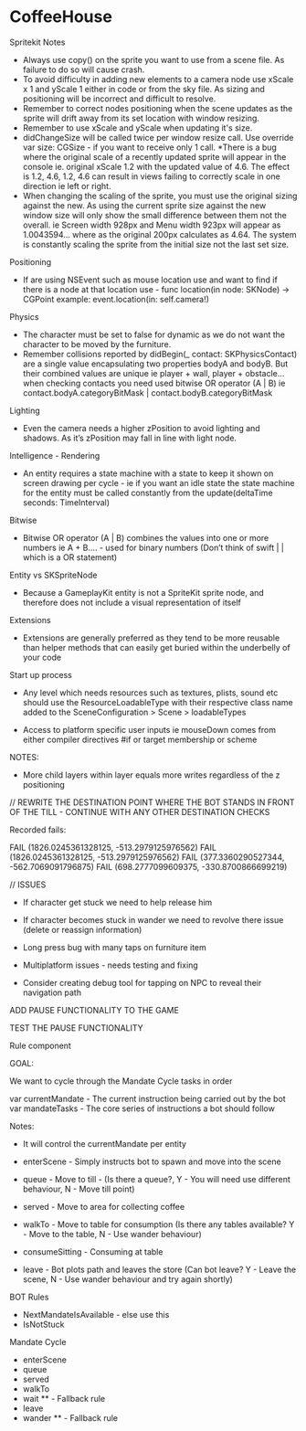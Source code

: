 #  CoffeeHouse 


Spritekit Notes

* Always use copy() on the sprite you want to use from a scene file. As failure to do so will cause crash.
* To avoid difficulty in adding new elements to a camera node use xScale x 1 and yScale 1 either in code or from the sky file. As sizing and positioning will be incorrect and difficult to resolve.
* Remember to correct nodes positioning when the scene updates as the sprite will drift away from its set location with window resizing.
* Remember to use xScale and yScale when updating it's size.
* didChangeSize will be called twice per window resize call. Use override var size: CGSize - if you want to receive only 1 call. *There is a bug where the original scale of a recently updated sprite will appear in the console ie. original xScale 1.2 with the updated value of 4.6. The effect is 1.2, 4.6, 1.2, 4.6 can result in views failing to correctly scale in one direction ie left or right.
* When changing the scaling of the sprite, you must use the original sizing against the new. As using the current sprite size against the new window size will only show the small difference between them not the overall. ie Screen width 928px and Menu width 923px will appear as 1.0043594… where as the original 200px calculates as 4.64. The system is constantly scaling the sprite from the initial size not the last set size.

Positioning
* If are using NSEvent such as mouse location use and want to find if there is a node at that location use - func location(in node: SKNode) -> CGPoint example: event.location(in: self.camera!)

Physics 

* The character must be set to false for dynamic as we do not want the character to be moved by the furniture.
* Remember collisions reported by didBegin(_ contact: SKPhysicsContact) are a single value encapsulating two properties bodyA and bodyB. But their combined values are unique ie player + wall, player + obstacle… when checking contacts you need used bitwise OR operator (A | B) ie contact.bodyA.categoryBitMask | contact.bodyB.categoryBitMask

Lighting

* Even the camera needs a higher zPosition to avoid lighting and shadows. As it’s zPosition may fall in line with light node.

Intelligence - Rendering

* An entity requires a state machine with a state to keep it shown on screen drawing per cycle - ie if you want an idle state the state machine for the entity must be called constantly from the update(deltaTime seconds: TimeInterval)

Bitwise 

* Bitwise OR operator (A | B) combines the values into one or more numbers ie A + B.... - used for binary numbers (Don’t think of swift | | which is a OR statement)

Entity vs SKSpriteNode

* Because a GameplayKit entity is not a SpriteKit sprite node, and therefore does not include a visual representation of itself 

Extensions

* Extensions are generally preferred as they tend to be more reusable than helper methods that can easily get buried within the underbelly of your code 


Start up process

- Any level which needs resources such as textures, plists, sound etc should use the ResourceLoadableType with their respective class name added to the SceneConfiguration > Scene > loadableTypes 

- Access to platform specific user inputs ie mouseDown comes from either compiler directives #if or target membership or scheme

NOTES:

- More child layers within layer equals more writes regardless of the z positioning

// REWRITE THE DESTINATION POINT WHERE THE BOT STANDS IN FRONT OF THE TILL - CONTINUE WITH ANY OTHER DESTINATION CHECKS

Recorded fails:

FAIL (1826.0245361328125, -513.2979125976562)
FAIL (1826.0245361328125, -513.2979125976562)
FAIL (377.3360290527344, -562.7069091796875)
FAIL (698.2777099609375, -330.8700866699219)

// ISSUES
- If character get stuck we need to help release him
- If character becomes stuck in wander we need to revolve there issue (delete or reassign information)
- Long press bug with many taps on furniture item
- Multiplatform issues - needs testing and fixing

- Consider creating debug tool for tapping on NPC to reveal their navigation path

ADD PAUSE FUNCTIONALITY TO THE GAME

TEST THE PAUSE FUNCTIONALITY
  
     
Rule component

GOAL:

We want to cycle through the Mandate Cycle tasks in order
 
var currentMandate - The current instruction being carried out by the bot
var mandateTasks - The core series of instructions a bot should follow

Notes:

- It will control the currentMandate per entity

- enterScene - Simply instructs bot to spawn and move into the scene
- queue - Move to till - (Is there a queue?, Y - You will need use different behaviour, N - Move till point)
- served - Move to area for collecting coffee
- walkTo - Move to table for consumption (Is there any tables available? Y - Move to the table, N - Use wander behaviour)
- consumeSitting - Consuming at table
- leave - Bot plots path and leaves the store (Can bot leave? Y - Leave the scene, N - Use wander behaviour and try again shortly)

BOT Rules

- NextMandateIsAvailable - else use this
- IsNotStuck


Mandate Cycle
- enterScene
- queue
- served
- walkTo
- wait ** - Fallback rule
- leave
- wander ** - Fallback rule

